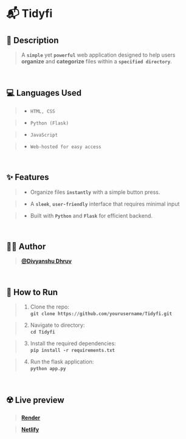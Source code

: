 # 📬 Tidyfi

## 🚀 Description

> A **`simple`** yet **`powerful`** web application designed to help users **organize** and **categorize** files within a **`specified directory`**.

<br>

## 💻 Languages Used

> - `HTML, CSS`

> - `Python (Flask)`

> - `JavaScript`

> - `Web-hosted for easy access`

<br>

## ✨ Features

> - Organize files **`instantly`** with a simple button press.

> - A **`sleek`**, **`user-friendly`** interface that requires minimal input

> - Built with **`Python`** and **`Flask`** for efficient backend.

<br>

## 👨‍💻 Author

> **[@Divyanshu Dhruv](https://github.com/divyanshudhruv)**

<br>

## 🚀 How to Run

> 1. Clone the repo:  
>    **`git clone https://github.com/yourusername/Tidyfi.git`**

> 2. Navigate to directory:  
>    **`cd Tidyfi`**

> 3. Install the required dependencies:  
>    **`pip install -r requirements.txt`**

> 4. Run the flask application:  
>    **`python app.py`**

<br>

## ☢️ Live preview

> **[Render](https://tidyfi.onrender.com/)**

> **[Netlify](https://tidyfi.netlify.app/)**


